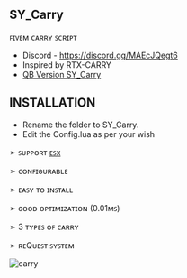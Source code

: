 ## SY_Carry
ꜰɪᴠᴇᴍ ᴄᴀʀʀʏ ꜱᴄʀɪᴘᴛ
- Discord - https://discord.gg/MAEcJQegt6
- Inspired by RTX-CARRY
- [QB Version SY_Carry](https://github.com/SYNO-SY/SY_Carry-QBCore)

## INSTALLATION 
- Rename the folder to SY_Carry.
- Edit the Config.lua as per your wish

➣ ꜱᴜᴘᴘᴏʀᴛ [ᴇꜱx](https://github.com/esx-framework/esx_core/tree/main/%5Bcore%5D/es_extended)

➣ ᴄᴏɴꜰɪɢᴜʀᴀʙʟᴇ

➣ ᴇᴀꜱʏ ᴛᴏ ɪɴꜱᴛᴀʟʟ

➣ ɢᴏᴏᴅ ᴏᴘᴛɪᴍɪᴢᴀᴛɪᴏɴ (0.01ᴍꜱ)

➣ 3 ᴛʏᴘᴇꜱ ᴏꜰ ᴄᴀʀʀʏ

➣ ʀᴇQᴜᴇꜱᴛ ꜱʏꜱᴛᴇᴍ

![carry](https://user-images.githubusercontent.com/89760730/194761159-e138344a-fa01-47f6-a3d5-a10c64136179.PNG)


